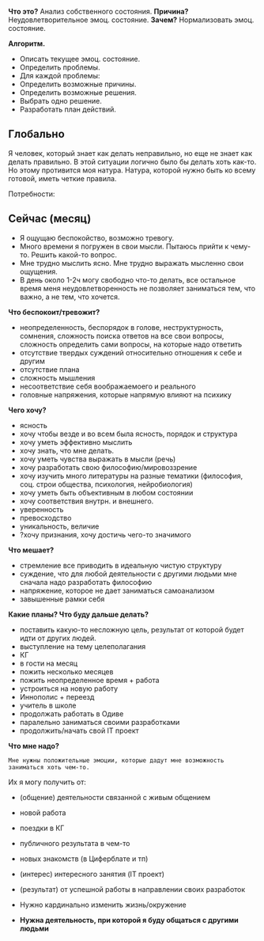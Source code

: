 **Что это?**
Анализ собственного состояния.
**Причина?**
Неудовлетворительное эмоц. состояние.
**Зачем?**
Нормализовать эмоц. состояние.

**Алгоритм.**
- Описать текущее эмоц. состояние.
- Определить проблемы.
- Для каждой проблемы:
 - Определить возможные причины.
 - Определить возможные решения.
 - Выбрать одно решение.
 - Разработать план действий.

## Глобально

Я человек, который знает как делать неправильно, но еще не знает как делать правильно. В этой ситуации логично было бы делать хоть как-то. Но этому противится моя натура. Натура, которой нужно быть ко всему готовой, иметь четкие правила.

Потребности:



## Сейчас (месяц)

- Я ощущаю беспокойство, возможно тревогу. 
- Много времени я погружен в свои мысли. Пытаюсь прийти к чему-то. Решить какой-то вопрос. 
- Мне трудно мыслить ясно. Мне трудно выражать мысленно свои ощущения.
- В день около 1-2ч могу свободно что-то делать, все остальное время меня неудовлетворенность не позволяет заниматься тем, что важно, а не тем, что хочется.

**Что беспокоит/тревожит?**
- неопределенность, беспорядок в голове, неструктурность, сомнения, сложность поиска ответов на все свои вопросы, сложность определить сами вопросы, на которые надо ответить
 - отсутствие твердых суждений относительно отношения к себе и другим
 - отсутствие плана
- сложность мышления
- несоответствие себя воображаемоего и реального
- головные напряжения, которые напрямую влияют на психику



**Чего хочу?**
- ясность
 - хочу чтобы везде и во всем была ясность, порядок и структура
 - хочу уметь эффективно мыслить
 - хочу знать, что мне делать.
- хочу уметь чувства выражать в мысли (речь)
- хочу разработать свою философию/мировоззрение
 - хочу изучить много литературы на разные тематики (философия, соц. строи общества, психология, нейробиология)
- хочу уметь быть объективным в любом состоянии
- хочу соответствия внутрн. и внешнего.
 - уверенность
 - превосходство
 - уникальность, величие
 - ?хочу признания, хочу достичь чего-то значимого


**Что мешает?**
- стремление все приводить в идеальную чистую структуру
- суждение, что для любой деятельности с другими людьми мне сначала надо разработать философию 
- напряжение, которое не дает заниматься самоанализом
- завышенные рамки себя


**Какие планы? Что буду дальше делать?**
- поставить какую-то несложную цель, результат от которой будет идти от других людей.
 - выступление на тему целеполагания
- КГ
 - в гости на месяц
 - пожить несколько месяцев
 - пожить неопределенное время + работа
- устроиться на новую работу
 - Иннополис + переезд
 - учитель в школе
- продолжать работать в Одиве
 - паралельно заниматься своими разработками
 - продолжить/начать свой IT проект


**Что мне надо?**


```
Мне нужны положительные эмоции, которые дадут мне возможность заниматься хоть чем-то.
```



Их я могу получить от:
- (общение) деятельности связанной с живым общением
 - новой работа
 - поездки в КГ
 - публичного результата в чем-то
 - новых знакомств (в Циферблате и тп)
- (интерес) интересного занятия (IT проект)
- (результат) от успешной работы в направлении своих разработок


- Нужно кардинально изменить жизнь/окружение
- **Нужна деятельность, при которой я буду общаться с другими людьми**



